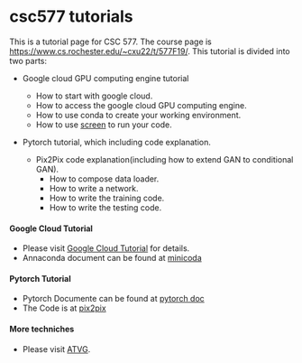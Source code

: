# csc577 tutorials
This is a tutorial page for CSC 577. The course page is https://www.cs.rochester.edu/~cxu22/t/577F19/. This tutorial is divided into two parts: 
-  Google cloud GPU computing engine tutorial
    - How to start with google cloud.
    - How to access the google cloud GPU computing engine.
    - How to use conda to create your working environment. 
    - How to use [screen](https://help.ubuntu.com/community/Screen)  to run your code.

- Pytorch tutorial, which including code explanation.
  - Pix2Pix code explanation(including how to extend GAN to conditional GAN).
    - How to compose data loader.
    - How to write a network.
    -  How to write the training code.
    -  How to write the testing code.

#### Google Cloud Tutorial

  - Please visit [Google Cloud Tutorial](https://github.com/lelechen63/google_cloud_tutorial) for details.
  - Annaconda document can be found at [minicoda](https://docs.conda.io/en/latest/miniconda.html)
#### Pytorch Tutorial
  - Pytorch Documente can be found at [pytorch doc](https://pytorch.org/docs/stable/index.html)
  - The Code is at [pix2pix](https://github.com/lelechen63/pix2pix-pytorch)

#### More techniches
-  Please visit [ATVG](https://github.com/lelechen63/ATVGnet).
